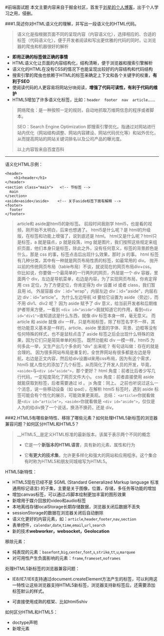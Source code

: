 #前端面试题
本文主要内容来自于掘金社区，首发于[刘星的个人博客](http://www.xingxin.me/posts/592f7e92068eb96f0a91d601 "刘星的个人博客")，出于个人学习之用，侵删。

###1.简述你对HTML语义化的理解，并写出一段语义化的HTML代码。

> 语义化是指根据页面不同的呈现内容（内容语义化），选择相应的、合适的标签（代码语义化），便于开发者阅读和写出更优雅的代码的同时，让浏览器的爬虫和机器很好的解析</br>

- **即用正确的标签做正确的事情**
- HTML语义化让页面的内容结构化，结构清晰，便于浏览器和搜索引擎解析
- 语义化的HTML在没有CSS的情况下也能呈现出较好的内容结构和代码结构
- 搜索引擎的爬虫也依赖于HTML的标签来确定上下文和各个关键字的权重，**有利于SEO**
- 使阅读代码的人更容易将网站分块阅读，**增强了代码可读性，有利于代码的维护**
- HTML5增加了许多语义化标签，比如：`header`　`footer`　`nav`　`article`......
>网络爬虫：是一种按照一定的规则，自动地抓取万维网信息的程序或者脚本。
>
>SEO：Search Engine Optimization 即搜索引擎优化。指通过对网站进行站内优化（网站结构调整、网站内容建设、网站代码优化等）和站外优化，从而提高网站的网站关键词排名以及公司产品的曝光度。
>
>以上内容皆来自百度百科
 
----------
语义化HTML示例：

    <header>
    	<h1>header</h1>
    </header>
    <section class="main">   <!-- 节标签 -->
	  main
	</section>
	<aside>aside</aside>	<!-- 关于aside标签下面有解释 -->
	<footer>
 	  footer
	</footer>
> article和 aside是html5的新标签。
> 前段时间我刚学 html5，也是看的视频，刚开始不太明白，后来也想通了。
> html5是什么呢？是 html的升级版，在标签和功能上增强了，说到底还是 html。
>html又是什么呢？html只是标签，a 就是锚点，p 就是段落，img 就是图片，我们按照这些规定来组织页面，他们本身只是标签，除此之外，没有任何意义，标签的背景颜色是什么，那是 css 的事，标签点击后出现什么效果，那时 js 的事。
> html 标签有几种分类，其中有一种就是网页布局性质的标签，如最常用的 div。
> 抛开以前的传统网页布局（table布局）不谈，就说现在的网页布局div+css。
> 你比如说，你要做一个最简单的一行两列的网页，外层是一个 div 容器，里面两个 div，左边是导航菜单，右边是内容，为了实现网页布局，你肯定得用 css 定位，为了方便定位，你肯定得为 div 设置 id 或者 class，我们暂且用 id。
> 外层容器 div ：id="wrap"，内层左边 div：id="aside"，内层右边 div：id="article"。
> 为什么左边导航 id 要给它设置为 aside（旁边），而不用 div1、div2 呢？
> 因为 aside 赋予了 div 意义，给当前开发者和后期维护者带来方便，一看到 `<div id="aside">`我就知道它的作用，看到`<div id="div1">`谁知道这是什么东西，就像 div 标签本身一样，毫无意义。
> 而 article 和 aside 就像 div 一样，只是布局标签，除了标签名字不一样，其他功能意义基本是一样的，article、aside 里面的字体、背景、边框等没有任何特殊的样式，也不是鼠标点击了 aside 标签之后会出现什么特殊的效果，因为它们只是简简单单的标签。
> 既然功能和 div 一模一样，html5 为何多此一举，又生产出几个多余的 “div” 出来呢？
> 有句话叫做：存在的就是合理的。
> 因为很多网站布局是重复的，全世界网站有很多都是左边是导航，右边是正文内容，然后给div设置id来用css布局，因为有这个需求，html5 就人性化的添加了几个标签，从而简化了开发人员的开发，毕竟，`<aside>`与`<div id="aside">`，那个更好？
> html 角度：前者比后者少写几行代码，一定程度简化了网页文件大小。
> css  角度：前者直接使用 aside 就能获取到标签，后者需要通过 id 。
> js   角度：同上。
> 之前也听说过这么一个消息，说一些移动设备（如 ipad），在解析 html5 标签时，遇到 aside 标签可能会有个性化的展示，可能效果更美观。
> 总结：
> `<article>`你就看做是`<div id="article">`，`<aside>`你就看做是 `<div id="aside">`，仅仅是人为的给div换了一个说话，换汤不换药，还是 div。  

###2.HTML5有哪些新特性、移除了哪些元素？如何处理HTML5新标签的浏览器兼容问题？如何区分HTML和HTML5？
>__HTML5__是定义HTML标准的最新版本。该属于表示两个不同的概念
>
> - 它是一个**新版本的HTML语言**，具有新的元素、属性和行为
> 
> - 它**有更大的技术集**，允许更多样化和强大的网站和应用程序。这个集合有时称为HTML5和朋友同城缩写为HTML5。

HTML5新特性：

- HTML5现在已经不是 SGML (Standard Generalized Markup language 标准通用标记语言) 的子集，主要是关于图像，位置，存储，多任务等功能的增加
- 增加canvas标签，可以通过JS脚本绘制更加丰富的图形效果
- 新增用于媒介回放的video和audio标签
- 本地离线存储localStorage长期存储数据，浏览器关闭后数据不丢失
- sessionStorage的数据在浏览器关闭后自动删除
- 语义化更好的内容元素，如：`article`,`header`,`footer`,`nav`,`section`
- 表单控件，`calendar`,`date`,`time`,`email`,`url`,`search`
- 新的技术**webworker，websocket，Geolocation**

移除元素：

- 纯表现的元素：`basefont`,`big`,`center`,`font`,`s`,`strike`,`tt`,`u`,`marquee`
- 对可用性产生负面影响的元素：`frame`,`frameset`,`noframes`

处理HTML5新标签的浏览器兼容问题：
- IE8/IE7/IE6支持通过document.createElement方法产生的标签，可以利用这一特性让这些浏览器支持HTML5新标签，浏览器支持新标签后，还需要添加标签默认的样式。
- 可直接使用成熟的框架、比如html5shiv

	<!--[if it IE 9]>
	    <script src="html5shiv.js"></script>
	<![endif]-->

如何区分HTML和HTML5：

- doctype声明
- 新增元素
